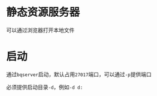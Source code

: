 # 静态资源服务器
可以通过浏览器打开本地文件

# 启动
通过`bqserver`启动，默认占用`27017`端口，可以通过`-p`提供端口    

必须提供启动目录`-d`，例如`-d d:`
